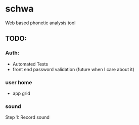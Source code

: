 # schwa
Web based phonetic analysis tool

## TODO:
### Auth: 

* Automated Tests
* front end password validation (future when I care about it)

### user home
* app grid

### sound
Step 1: Record sound
